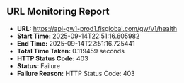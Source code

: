 ## URL Monitoring Report

- **URL:** https://api-gw1-prod1.fisglobal.com/gw/v1/health
- **Start Time:** 2025-09-14T22:51:16.605982
- **End Time:** 2025-09-14T22:51:16.725441
- **Total Time Taken:** 0.119459 seconds
- **HTTP Status Code:** 403
- **Status:** Failure
- **Failure Reason:** HTTP Status Code: 403
